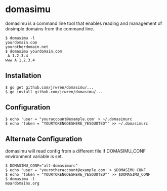 domasimu
========

domasimu is a command line tool that enables reading and management of dnsimple domains from the command line.

    $ domasimu -l
    yourdomain.com
    yourotherdomain.net
    $ domasimu yourdomain.com
     A 1.2.3.4
    www A 1.2.3.4



Installation
------------

    $ go get github.com/jrwren/domasimu/...
    $ go install github.com/jrwren/domasimu/...
    
Configuration
-------------

    $ echo 'user = "youraccount@example.com' > ~/.domasimurc
    $ echo 'token = "YOURTOKENGOESHERE_YESQUOTED"' >> ~/.domasimurc

Alternate Configuration
-----------------------
domasimu will read config from a different file if DOMASIMU_CONF environment variable is set.

    $ DOMASIMU_CONF="alt-domasimurc"
    $ echo 'user = "yourotheraccount@example.com' > $DOMASIMU_CONF
    $ echo 'token = "YOURTOKENGOESHERE_YESQUOTED"' >> $DOMASIMU_CONF
    $ domasimu -l
    moardomains.org

